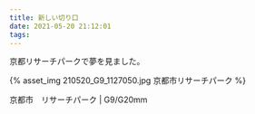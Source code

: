 ```yaml
---
title: 新しい切り口
date: 2021-05-20 21:12:01
tags:
---
```


京都リサーチパークで夢を見ました。

{% asset_img 210520_G9_1127050.jpg 京都市リサーチパーク %}

京都市　リサーチパーク | G9/G20mm